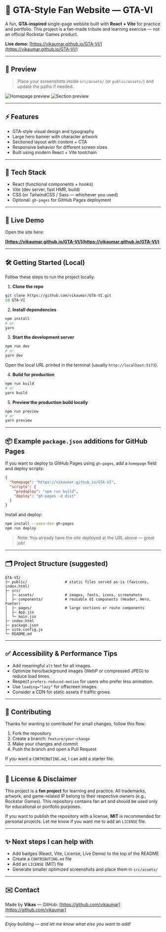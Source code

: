 # 🚗 GTA-Style Fan Website — GTA-VI

A fun, **GTA-inspired** single-page website built with **React + Vite** for practice and portfolio. This project is a fan-made tribute and learning exercise — not an official Rockstar Games product.

**Live demo:** [https://vikaumar.github.io/GTA-VI/](https://vikaumar.github.io/GTA-VI/)

---

## 📸 Preview

> Place your screenshots inside `src/assets/` (or `public/assets/`) and update the paths if needed.

![Homepage preview](./src/assets/screenshot1.png)
![Section preview](./src/assets/screenshot2.png)

---

## ⚡ Features

* GTA-style visual design and typography
* Large hero banner with character artwork
* Sectioned layout with content + CTA
* Responsive behavior for different screen sizes
* Built using modern React + Vite toolchain

---

## 🧰 Tech Stack

* React (functional components + hooks)
* Vite (dev server, fast HMR, build)
* CSS (or TailwindCSS / Sass — whichever you used)
* Optional: `gh-pages` for GitHub Pages deployment

---

## 🚀 Live Demo

Open the site here:

**[https://vikaumar.github.io/GTA-VI/](https://vikaumar.github.io/GTA-VI/)**

---

## 🛠️ Getting Started (Local)

Follow these steps to run the project locally.

1. **Clone the repo**

```bash
git clone https://github.com/vikaumar/GTA-VI.git
cd GTA-VI
```

2. **Install dependencies**

```bash
npm install
# or
yarn
```

3. **Start the development server**

```bash
npm run dev
# or
yarn dev
```

Open the local URL printed in the terminal (usually `http://localhost:5173`).

4. **Build for production**

```bash
npm run build
# or
yarn build
```

5. **Preview the production build locally**

```bash
npm run preview
# or
yarn preview
```

---

## 📦 Example `package.json` additions for GitHub Pages

If you want to deploy to GitHub Pages using `gh-pages`, add a `homepage` field and deploy scripts:

```json
{
  "homepage": "https://vikaumar.github.io/GTA-VI",
  "scripts": {
    "predeploy": "npm run build",
    "deploy": "gh-pages -d dist"
  }
}
```

Install and deploy:

```bash
npm install --save-dev gh-pages
npm run deploy
```

> Note: You already have the site deployed at the URL above — great job!

---

## 🗂 Project Structure (suggested)

```
GTA-VI/
├─ public/                 # static files served as-is (favicons, index.html)
├─ src/
│  ├─ assets/              # images, fonts, icons, screenshots
│  ├─ components/          # reusable UI components (Header, Hero, Footer)
│  ├─ pages/               # large sections or route components
│  ├─ App.jsx
│  └─ main.jsx
├─ index.html
├─ package.json
├─ vite.config.js
└─ README.md
```

---

## ✅ Accessibility & Performance Tips

* Add meaningful `alt` text for all images.
* Optimize hero/background images (WebP or compressed JPEG) to reduce load times.
* Respect `prefers-reduced-motion` for users who prefer less animation.
* Use `loading="lazy"` for offscreen images.
* Consider a CDN for static assets if traffic grows.

---

## 🤝 Contributing

Thanks for wanting to contribute! For small changes, follow this flow:

1. Fork the repository
2. Create a branch: `feature/your-change`
3. Make your changes and commit
4. Push the branch and open a Pull Request

If you want a `CONTRIBUTING.md`, I can add a starter file.

---

## 📝 License & Disclaimer

This project is a **fan project** for learning and practice. All trademarks, artwork, and game-related IP belong to their respective owners (e.g., Rockstar Games). This repository contains fan art and should be used only for educational or portfolio purposes.

If you want to publish the repository with a license, **MIT** is recommended for personal projects. Let me know if you want me to add an `LICENSE` file.

---

## ✨ Next steps I can help with

* Add badges (React, Vite, License, Live Demo) to the top of the README
* Create a `CONTRIBUTING.md` file
* Add an `LICENSE` (MIT) file
* Generate smaller optimized screenshots and place them in `src/assets/`

---

## ✉️ Contact

Made by **Vikas** — GitHub: [https://github.com/vikaumar](https://github.com/vikaumar)

---

*Enjoy building — and let me know what else you want to add!*
